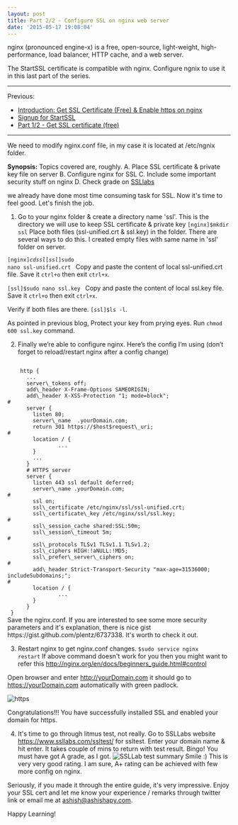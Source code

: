 ```yaml
---
layout: post
title: Part 2/2 - Configure SSL on nginx web server
date: '2015-05-17 19:08:04'
---
```


nginx (pronounced engine-x) is a free, open-source, light-weight, high-performance, load balancer, HTTP cache, and a web server.

The StartSSL certificate is compatible with nginx. Configure ngnix to use it in this last part of the series.

---
Previous:

* [Introduction: Get SSL Certificate (Free) & Enable https on nginx](https://ashishapy.com/get-ssl-certificate-free-enable-https-on-nginx/)
* [Signup for StartSSL](https://ashishapy.com/signup-for-startssl/)
* [Part 1/2 - Get SSL certificate (free)](https://ashishapy.com/part-12-get-ssl-certificate-free/)

---
We need to modify nginx.conf file, in my case it is located at /etc/ngnix folder.

**Synopsis:** 
Topics covered are, roughly. 
A. Place SSL certificate & private key file on server
B. Configure nginx for SSL
C. Include some important security stuff on nginx
D. Check grade on [SSLlabs](https://www.ssllabs.com/)

we already have done most time consuming task for SSL. Now it's time to feel good. Let's finish the job.

1. Go to your nginx folder & create a directory name 'ssl'. This is the directory we will use to keep SSL certificate & private key
<code>[nginx]$mkdir ssl</code>
Place both files (ssl-unified.crt & ssl.key) in the folder. There are several ways to do this.
I created empty files with same name in 'ssl' folder on server.

 <code>[nginx]$cd ssl
 [ssl]$sudo nano ssl-unified.crt
 </code>
 Copy and paste the content of local ssl-unified.crt file. Save it <code>ctrl+o</code> then exit <code>ctrl+x</code>.
 
 <code>[ssl]$sudo nano ssl.key
 </code>
 Copy and paste the content of local ssl.key file. Save it <code>ctrl+o</code> then exit <code>ctrl+x</code>.

 Verify if both files are there. <code>[ssl]$ls -l</code>.
 
 As pointed in previous blog, Protect your key from prying eyes. Run
<code>chmod 600 ssl.key</code> command.

2. Finally we’re able to configure nginx. Here’s the config I’m using (don’t forget to reload/restart nginx after a config change)
 <code>
    http {
      ...
      server\_tokens off;
      add\_header X-Frame-Options SAMEORIGIN;
      add\_header X-XSS-Protection "1; mode=block";
#
      server {
        listen 80;
        server\_name  .yourDomain.com;
        return 301 https://$host$request\_uri;
#
        location / {
                ...
        }
        ...
      }
      # HTTPS server
      server {
        listen 443 ssl default deferred;
        server\_name .yourDomain.com;
#
        ssl on;
        ssl\_certificate /etc/nginx/ssl/ssl-unified.crt;
        ssl\_certificate\_key /etc/nginx/ssl/ssl.key;
#
        ssl\_session_cache shared:SSL:50m;
        ssl\_session\_timeout 5m;
#
        ssl\_protocols TLSv1 TLSv1.1 TLSv1.2;
        ssl\_ciphers HIGH:!aNULL:!MD5;
        ssl\_prefer\_server\_ciphers on;
#
        add\_header Strict-Transport-Security "max-age=31536000; includeSubdomains;";
#
        location / {
                ...
        }
      }
 }
</code>
Save the nginx.conf.
If you are interested to see some more security parameters and it's explanation, there is nice gist https://gist.github.com/plentz/6737338. It's worth to check it out.

3. Restart nginx to get nginx.conf changes.
<code>$sudo service nginx restart</code>
 If above command doesn't work for you then you might want to refer this  http://nginx.org/en/docs/beginners_guide.html#control 

 Open browser and enter http://yourDomain.com it should go to https://yourDomain.com automatically with green padlock.

 ![https](https://ashishapy-ghost.s3.amazonaws.com/2015/May/15944989872_b958dc5552_m-1431886959872.jpg)

 Congratulations!!! You have successfully installed SSL and enabled your domain for https.

4. It's time to go through litmus test, not really. Go to SSLLabs website https://www.ssllabs.com/ssltest/ for ssltest.
Enter your domain name & hit enter. It takes couple of mins to return with test result.
Bingo! You must have got A grade, as I got.
![SSLLab test summary](https://ashishapy-ghost.s3.amazonaws.com/2015/May/SSLLab_Summary-1431887799187.jpg)
Smile :) This is very very good rating.
I am sure, A+ rating can be achieved with few more config on nginx.

Seriously, if you made it through the entire guide, it's very impressive. Enjoy your SSL cert and let me know your experience / remarks through twitter link or email me at ashish@ashishapy.com.

Happy Learning!